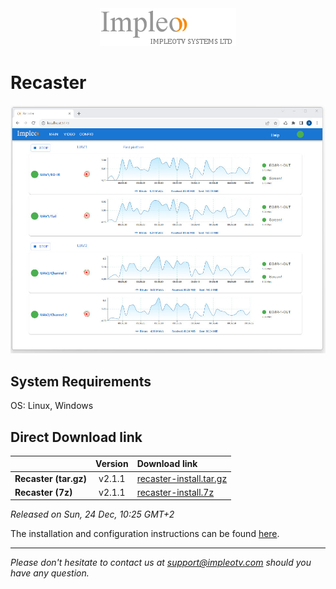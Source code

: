 
<div align="center">
  <a >
    <img src="images/impleo_logo.png" alt="Logo" >
  </a>
</div>

# Recaster

![Recaster](images/recaster-main-sm.jpg)  


## System Requirements

OS: Linux, Windows


## Direct Download link

|          | Version             | Download link                                                           | 
|:---------|:-------------------:|:------------------------------------------------------------------------|
| **Recaster (tar.gz)** |  v2.1.1 | [recaster-install.tar.gz](https://github.com/impleotv/recaster-release/releases/download/v2.1.1/recaster-install.tar.gz)  | 
| **Recaster (7z)** |  v2.1.1 | [recaster-install.7z](https://github.com/impleotv/recaster-release/releases/download/v2.1.1/recaster-install.7z)  | 

*Released on Sun, 24 Dec, 10:25 GMT+2*


The installation and configuration instructions can be found [here](https://impleotv.com/content/recaster/help/).


----  
*Please don't hesitate to contact us at support@impleotv.com should you have any question.*
